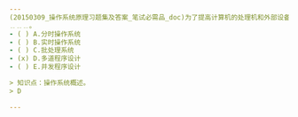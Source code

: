 ```yaml
---
(20150309_操作系统原理习题集及答案_笔试必需品_doc)为了提高计算机的处理机和外部设备的利用率，把多个程序同时放入主存储器，在宏观上并行运行是﹎
﹎﹎﹎。
- ( ) A.分时操作系统 
- ( ) B.实时操作系统 
- ( ) C.批处理系统 
- (x) D.多道程序设计 
- ( ) E.并发程序设计

> 知识点：操作系统概述。
> D

---
```

